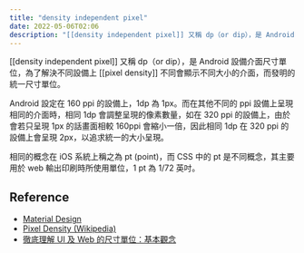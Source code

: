 ```yaml
---
title: "density independent pixel"
date: 2022-05-06T02:06
description: "[[density independent pixel]] 又稱 dp（or dip），是 Android 設備介面尺寸單位，為了解決不同設備上 [[pixel density]] 不同會顯示不同大小的介面，而發明的統一尺寸單位..."
---
```

[[density independent pixel]] 又稱 dp（or dip），是 Android 設備介面尺寸單位，為了解決不同設備上 [[pixel density]] 不同會顯示不同大小的介面，而發明的統一尺寸單位。

Android 設定在 160 ppi 的設備上，1dp 為 1px。而在其他不同的 ppi 設備上呈現相同的介面時，相同 1dp 會調整呈現的像素數量，如在 320 ppi 的設備上，由於會若只呈現 1px 的話畫面相較 160ppi 會縮小一倍，因此相同 1dp 在 320 ppi 的設備上會呈現 2px，以追求統一的大小呈現。

相同的概念在 iOS 系統上稱之為 pt (point)，而 CSS 中的 pt 是不同概念，其主要用於 web 輸出印刷時所使用單位，1 pt 為 1/72 英吋。
## Reference
- [Material Design](https://material.io/design/layout/pixel-density.html#pixel-density)
- [Pixel Density (Wikipedia)](https://en.wikipedia.org/wiki/Pixel_density)
- [徹底理解 UI 及 Web 的尺寸單位：基本觀念](https://medium.com/uxabc/understanding-ui-units-8acdc0575388)